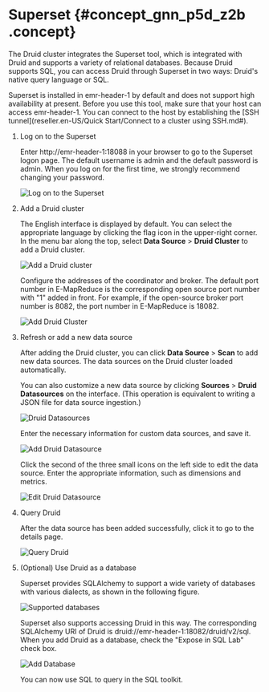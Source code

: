 # Superset {#concept_gnn_p5d_z2b .concept}

The Druid cluster integrates the Superset tool, which is integrated with Druid and supports a variety of relational databases. Because Druid supports SQL, you can access Druid through Superset in two ways: Druid's native query language or SQL.

Superset is installed in emr-header-1 by default and does not support high availability at present. Before you use this tool, make sure that your host can access emr-header-1. You can connect to the host by establishing the [SSH tunnel](reseller.en-US/Quick Start/Connect to a cluster using SSH.md#).

1.  Log on to the Superset

    Enter http://emr-header-1:18088 in your browser to go to the Superset logon page. The default username is admin and the default password is admin. When you log on for the first time, we strongly recommend changing your password.

    ![Log on to the Superset](http://static-aliyun-doc.oss-cn-hangzhou.aliyuncs.com/assets/img/17910/155746881410869_en-US.png)

2.  Add a Druid cluster

    The English interface is displayed by default. You can select the appropriate language by clicking the flag icon in the upper-right corner. In the menu bar along the top, select **Data Source** \> **Druid Cluster** to add a Druid cluster.

    ![Add a Druid cluster](http://static-aliyun-doc.oss-cn-hangzhou.aliyuncs.com/assets/img/17910/155746881410870_en-US.png)

    Configure the addresses of the coordinator and broker. The default port number in E-MapReduce is the corresponding open source port number with "1" added in front. For example, if the open-source broker port number is 8082, the port number in E-MapReduce is 18082.

    ![Add Druid Cluster](http://static-aliyun-doc.oss-cn-hangzhou.aliyuncs.com/assets/img/17910/155746881410871_en-US.png)

3.  Refresh or add a new data source

    After adding the Druid cluster, you can click **Data Source** \> **Scan** to add new data sources. The data sources on the Druid cluster loaded automatically.

    You can also customize a new data source by clicking **Sources** \> **Druid Datasources** on the interface. \(This operation is equivalent to writing a JSON file for data source ingestion.\)

    ![Druid Datasources](http://static-aliyun-doc.oss-cn-hangzhou.aliyuncs.com/assets/img/17910/155746881410872_en-US.png)

    Enter the necessary information for custom data sources, and save it.

    ![Add Druid Datasource](http://static-aliyun-doc.oss-cn-hangzhou.aliyuncs.com/assets/img/17910/155746881410873_en-US.png)

    Click the second of the three small icons on the left side to edit the data source. Enter the appropriate information, such as dimensions and metrics.

    ![Edit Druid Datasource](http://static-aliyun-doc.oss-cn-hangzhou.aliyuncs.com/assets/img/17910/155746881410874_en-US.png)

4.  Query Druid

    After the data source has been added successfully, click it to go to the details page.

    ![Query Druid](http://static-aliyun-doc.oss-cn-hangzhou.aliyuncs.com/assets/img/17910/155746881410875_en-US.png)

5.  \(Optional\) Use Druid as a database

    Superset provides SQLAlchemy to support a wide variety of databases with various dialects, as shown in the following figure.

    ![Supported databases](http://static-aliyun-doc.oss-cn-hangzhou.aliyuncs.com/assets/img/17910/155746881510876_en-US.png)

    Superset also supports accessing Druid in this way. The corresponding SQLAlchemy URI of Druid is druid://emr-header-1:18082/druid/v2/sql. When you add Druid as a database, check the "Expose in SQL Lab" check box.

    ![Add Database](http://static-aliyun-doc.oss-cn-hangzhou.aliyuncs.com/assets/img/17910/155746881510877_en-US.png)

    You can now use SQL to query in the SQL toolkit.


